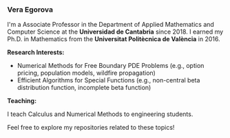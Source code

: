 ### Vera Egorova

I'm a Associate Professor in the Department of Applied Mathematics and Computer Science at the **Universidad de Cantabria** since 2018. I earned my Ph.D. in Mathematics from the **Universitat Politècnica de València** in 2016.

**Research Interests:**
- Numerical Methods for Free Boundary PDE Problems (e.g., option pricing, population models, wildfire propagation)
- Efficient Algorithms for Special Functions (e.g., non-central beta distribution function, incomplete beta function)

**Teaching:**

I teach Calculus and Numerical Methods to engineering students.

Feel free to explore my repositories related to these topics!


<!---
VeraEgorov-a/VeraEgorov-a is a ✨ special ✨ repository because its `README.md` (this file) appears on your GitHub profile.
You can click the Preview link to take a look at your changes.
--->
